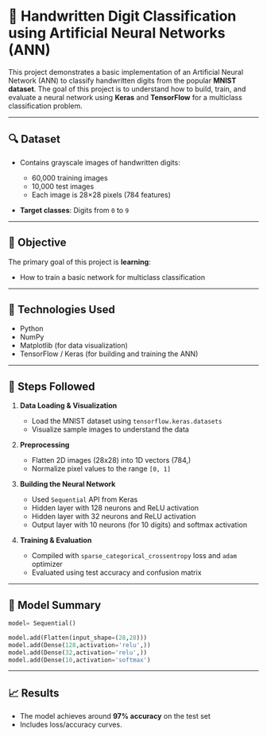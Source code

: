 # 🧠 Handwritten Digit Classification using Artificial Neural Networks (ANN)

This project demonstrates a basic implementation of an Artificial Neural Network (ANN) to classify handwritten digits from the popular **MNIST dataset**. The goal of this project is to understand how to build, train, and evaluate a neural network using **Keras** and **TensorFlow** for a multiclass classification problem.

---

## 🔍 Dataset
* Contains grayscale images of handwritten digits:

  * 60,000 training images
  * 10,000 test images
  * Each image is 28×28 pixels (784 features)
* **Target classes**: Digits from `0` to `9`

---

## 📌 Objective

The primary goal of this project is **learning**:

* How to train a basic  network for multiclass classification

---

## 🧠 Technologies Used

* Python
* NumPy
* Matplotlib (for data visualization)
* TensorFlow / Keras (for building and training the ANN)

---

## 🧪 Steps Followed

1. **Data Loading & Visualization**

   * Load the MNIST dataset using `tensorflow.keras.datasets`
   * Visualize sample images to understand the data

2. **Preprocessing**

   * Flatten 2D images (28x28) into 1D vectors (784,)
   * Normalize pixel values to the range `[0, 1]`

3. **Building the Neural Network**

   * Used `Sequential` API from Keras
   * Hidden layer with 128 neurons and ReLU activation
   * Hidden layer with 32 neurons and ReLU activation
   * Output layer with 10 neurons (for 10 digits) and softmax activation

4. **Training & Evaluation**

   * Compiled with `sparse_categorical_crossentropy` loss and `adam` optimizer
   * Evaluated using test accuracy and confusion matrix

---

## 🧾 Model Summary

```python
model= Sequential()

model.add(Flatten(input_shape=(28,28))) 
model.add(Dense(128,activation='relu',))
model.add(Dense(32,activation='relu',))
model.add(Dense(10,activation='softmax')
```

---

## 📈 Results

* The model achieves around **97% accuracy** on the test set
* Includes loss/accuracy curves.


